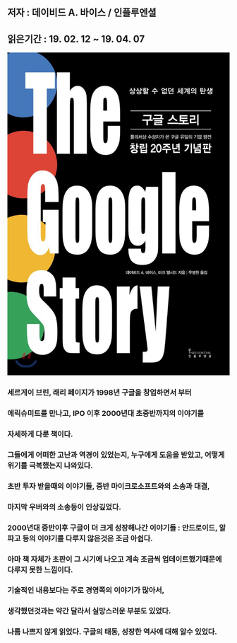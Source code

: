 ## 저자 : 데이비드 A. 바이스 / 인플루엔셜

## 읽은기간 : 19. 02. 12 ~ 19. 04. 07

![Smithsonian Image](../../public/images/books-images/thegooglestory.jpg)

### 세르게이 브린, 래리 페이지가 1998년 구글을 창업하면서 부터

### 에릭슈미트를 만나고, IPO 이후 2000년대 초중반까지의 이야기를

### 자세하게 다룬 책이다.

### 그들에게 어떠한 고난과 역경이 있었는지, 누구에게 도움을 받았고, 어떻게 위기를 극복했는지 나와있다.

### 초반 투자 받을때의 이야기들, 중반 마이크로소프트와의 소송과 대결,

### 마지막 우버와의 소송등이 인상깊었다.

### 2000년대 중반이후 구글이 더 크게 성장해나간 이야기들 : 안드로이드, 알파고 등의 이야기를 다루지 않은것은 조금 아쉽다.

### 아마 책 자체가 초판이 그 시기에 나오고 계속 조금씩 업데이트했기때문에 다루지 못한 느낌이다.

### 기술적인 내용보다는 주로 경영쪽의 이야기가 많아서,

### 생각했던것과는 약간 달라서 실망스러운 부분도 있었다.

### 나름 나쁘지 않게 읽었다. 구글의 태동, 성장한 역사에 대해 알수 있었다.

